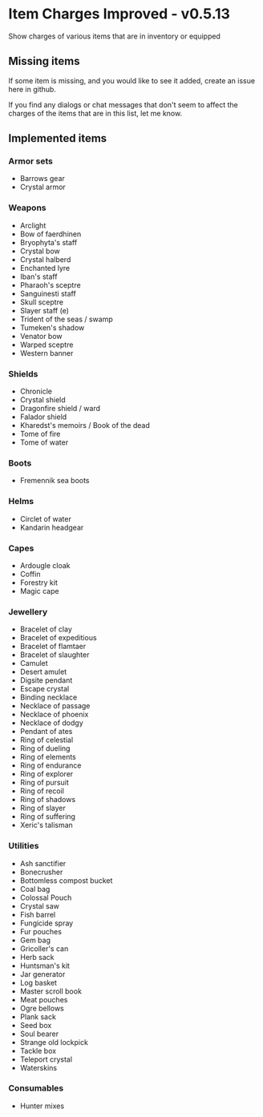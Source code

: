 # Item Charges Improved - v0.5.13

Show charges of various items that are in inventory or equipped

## Missing items

If some item is missing, and you would like to see it added, create an issue here in github.

If you find any dialogs or chat messages that don't seem to affect the charges of the items that are in this list, let me know.

## Implemented items

### Armor sets

- Barrows gear
- Crystal armor

### Weapons

- Arclight
- Bow of faerdhinen
- Bryophyta's staff
- Crystal bow
- Crystal halberd
- Enchanted lyre
- Iban's staff
- Pharaoh's sceptre
- Sanguinesti staff
- Skull sceptre
- Slayer staff (e)
- Trident of the seas / swamp
- Tumeken's shadow
- Venator bow
- Warped sceptre
- Western banner

### Shields

- Chronicle
- Crystal shield
- Dragonfire shield / ward
- Falador shield
- Kharedst's memoirs / Book of the dead
- Tome of fire
- Tome of water

### Boots
- Fremennik sea boots

### Helms

- Circlet of water
- Kandarin headgear

### Capes

- Ardougle cloak
- Coffin
- Forestry kit
- Magic cape

### Jewellery

- Bracelet of clay
- Bracelet of expeditious
- Bracelet of flamtaer
- Bracelet of slaughter
- Camulet
- Desert amulet
- Digsite pendant
- Escape crystal
- Binding necklace
- Necklace of passage
- Necklace of phoenix
- Necklace of dodgy
- Pendant of ates
- Ring of celestial
- Ring of dueling
- Ring of elements
- Ring of endurance
- Ring of explorer
- Ring of pursuit
- Ring of recoil
- Ring of shadows
- Ring of slayer
- Ring of suffering
- Xeric's talisman

### Utilities

- Ash sanctifier
- Bonecrusher
- Bottomless compost bucket
- Coal bag
- Colossal Pouch
- Crystal saw
- Fish barrel
- Fungicide spray
- Fur pouches
- Gem bag
- Gricoller's can
- Herb sack
- Huntsman's kit
- Jar generator
- Log basket
- Master scroll book
- Meat pouches
- Ogre bellows
- Plank sack
- Seed box
- Soul bearer
- Strange old lockpick
- Tackle box
- Teleport crystal
- Waterskins

### Consumables
- Hunter mixes